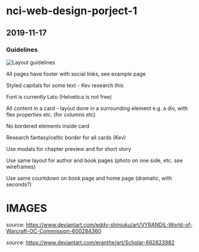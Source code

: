 # nci-web-design-porject-1

## 2019-11-17

### Guidelines

![Layout guidelines](https://github.com/pablotarga/nci-web-design-project-1/blob/dev/mocks/images/Screenshot%202019-11-17%20at%2016.19.48.png)

All pages have footer with social links, see example page

Styled capitals for some text - Kev research this

Font is currently Lato (Helvetica is not free)

All content in a card - layout done in a surrounding element e.g. a div, with flex properties etc. (for columns etc)

No bordered elements inside card

Research fantasy/celtic border for all cards (Kev)

Use modals for chapter preview and for short story

Use same layout for author and book pages (photo on one side, etc. see wireframes)

Use same countdown on book page and home page (dramatic, with seconds?)

# IMAGES

source: https://www.deviantart.com/eddy-shinjuku/art/VYRANDiL-World-of-Warcraft-OC-Commission-600284360

source: https://www.deviantart.com/eranthe/art/Scholar-662823982

